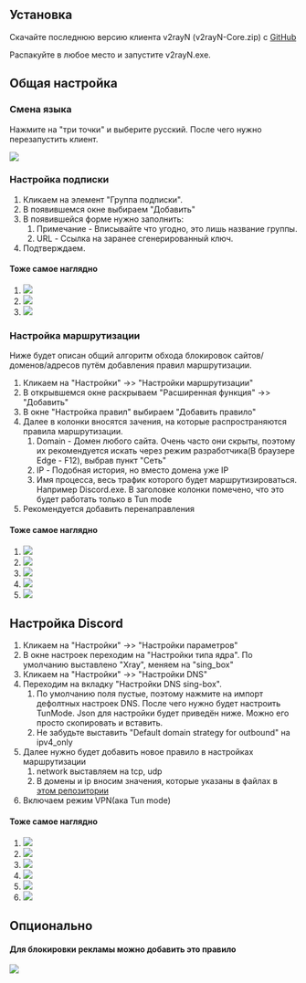 ## Установка

Скачайте последнюю версию клиента v2rayN (v2rayN-Core.zip) с [GitHub](https://github.com/2dust/v2rayN/releases/tag/6.60)

Распакуйте в любое место и запустите v2rayN.exe.

## Общая настройка
### Смена языка

Нажмите на "три точки" и выберите русский. После чего нужно перезапустить клиент.

![](https://github.com/oreshkin75/discord_unblock/blob/2a1865c09c3d5bdb896884246d52acb00260ee9b/v2rayN/media/v2ray_main_1.jpg)

### Настройка подписки

1. Кликаем на элемент "Группа подписки".
2. В появившемся окне выбираем "Добавить"
3. В появившейся форме нужно заполнить:
   1. Примечание - Вписывайте что угодно, это лишь название группы.
   2. URL - Ссылка на заранее сгенерированный ключ. 
4. Подтверждаем.

#### Тоже самое наглядно
1. ![](https://github.com/oreshkin75/discord_unblock/blob/2a1865c09c3d5bdb896884246d52acb00260ee9b/v2rayN/media/v2ray_main_2.jpg)
2. ![](https://github.com/oreshkin75/discord_unblock/blob/2a1865c09c3d5bdb896884246d52acb00260ee9b/v2rayN/media/v2ray_main_3.jpg)
3. ![](https://github.com/oreshkin75/discord_unblock/blob/2a1865c09c3d5bdb896884246d52acb00260ee9b/v2rayN/media/v2ray_main_4.jpg)

### Настройка маршрутизации

Ниже будет описан общий алгоритм обхода блокировок сайтов/доменов/адресов путём добавления правил маршрутизации.

1. Кликаем на "Настройки" ->> "Настройки маршрутизации"
2. В открывшемся окне раскрываем "Расширенная функция" ->> "Добавить"
3. В окне "Настройка правил" выбираем "Добавить правило"
4. Далее в колонки вносятся зачения, на которые распространяются правила маршрутизации.
   1. Domain - Домен любого сайта. Очень часто они скрыты, поэтому их рекомендуется искать через режим разработчика(В браузере Edge - F12), выбрав пункт "Сеть"
   2. IP - Подобная история, но вместо домена уже IP
   3. Имя процесса, весь трафик которого будет маршрутизироваться. Например Discord.exe. В заголовке колонки помечено, что это будет работать только в Tun mode
5. Рекомендуется добавить перенаправления

#### Тоже самое наглядно

1. ![](https://github.com/oreshkin75/discord_unblock/blob/2a1865c09c3d5bdb896884246d52acb00260ee9b/v2rayN/media/v2ray_main_5.jpg)
2. ![](https://github.com/oreshkin75/discord_unblock/blob/2a1865c09c3d5bdb896884246d52acb00260ee9b/v2rayN/media/v2ray_main_6.jpg)
3. ![](https://github.com/oreshkin75/discord_unblock/blob/2a1865c09c3d5bdb896884246d52acb00260ee9b/v2rayN/media/v2ray_main_7.jpg)
4. ![](https://github.com/oreshkin75/discord_unblock/blob/2a1865c09c3d5bdb896884246d52acb00260ee9b/v2rayN/media/v2ray_main_8.jpg)
5. ![](https://github.com/oreshkin75/discord_unblock/blob/2a1865c09c3d5bdb896884246d52acb00260ee9b/v2rayN/media/v2ray_main_9.jpg)
## Настройка Discord

1. Кликаем на "Настройки" ->> "Настройки параметров"
2. В окне настроек переходим на "Настройки типа ядра". По умолчанию выставлено "Xray", меняем на "sing_box"
3. Кликаем на "Настройки" ->> "Настройки DNS"
4. Переходим на вкладку "Настройки DNS sing-box". 
   1. По умолчанию поля пустые, поэтому нажмите на импорт дефолтных настроек DNS. После чего нужно будет настроить TunMode. Json для настройки будет приведён ниже. Можно его просто скопировать и вставить. 
   2. Не забудьте выставить "Default domain strategy for outbound" на ipv4_only
5. Далее нужно будет добавить новое правило в настройках маршрутизации
   1. network выставляем на tcp, udp
   2. В домены и ip вносим значения, которые указаны в файлах в [этом репозитории](https://github.com/GhostRooter0953/discord-voice-ips)
6. Включаем режим VPN(ака Tun mode)

#### Тоже самое наглядно

1. ![](https://github.com/oreshkin75/discord_unblock/blob/2a1865c09c3d5bdb896884246d52acb00260ee9b/v2rayN/media/v2ray_discord_1.jpg)
2. ![](https://github.com/oreshkin75/discord_unblock/blob/2a1865c09c3d5bdb896884246d52acb00260ee9b/v2rayN/media/v2ray_discord_2.jpg)
3. ![](https://github.com/oreshkin75/discord_unblock/blob/2a1865c09c3d5bdb896884246d52acb00260ee9b/v2rayN/media/v2ray_discord_3.jpg)
4. ![](https://github.com/oreshkin75/discord_unblock/blob/2a1865c09c3d5bdb896884246d52acb00260ee9b/v2rayN/media/v2ray_discord_4.jpg)
5. ![](https://github.com/oreshkin75/discord_unblock/blob/2a1865c09c3d5bdb896884246d52acb00260ee9b/v2rayN/media/v2ray_discord_5.jpg)
6. ![](https://github.com/oreshkin75/discord_unblock/blob/2a1865c09c3d5bdb896884246d52acb00260ee9b/v2rayN/media/v2ray_discord_6.jpg)
## Опционально

#### Для блокировки рекламы можно добавить это правило

![](https://github.com/oreshkin75/discord_unblock/blob/2a1865c09c3d5bdb896884246d52acb00260ee9b/v2rayN/media/v2ray_additional_1.jpg)